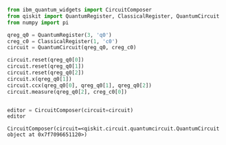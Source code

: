```python
from ibm_quantum_widgets import CircuitComposer
from qiskit import QuantumRegister, ClassicalRegister, QuantumCircuit
from numpy import pi

qreg_q0 = QuantumRegister(3, 'q0')
creg_c0 = ClassicalRegister(1, 'c0')
circuit = QuantumCircuit(qreg_q0, creg_c0)

circuit.reset(qreg_q0[0])
circuit.reset(qreg_q0[1])
circuit.reset(qreg_q0[2])
circuit.x(qreg_q0[1])
circuit.ccx(qreg_q0[0], qreg_q0[1], qreg_q0[2])
circuit.measure(qreg_q0[2], creg_c0[0])


editor = CircuitComposer(circuit=circuit)
editor
```




    CircuitComposer(circuit=<qiskit.circuit.quantumcircuit.QuantumCircuit object at 0x7f7096651120>)




```python

```

